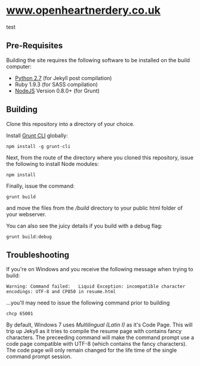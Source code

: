 www.openheartnerdery.co.uk
================================

test

Pre-Requisites
--------------------------------

Building the site requires the following software to be installed on the build computer:

* <a href="http://www.python.org/download/releases/2.7/">Python 2.7</a> (for Jekyll post compilation)
* Ruby 1.9.3 (for SASS compilation)
* <a href="http://nodejs.org/">NodeJS</a> Version 0.8.0+ (for Grunt)

Building
--------------------------------

Clone this repository into a directory of your choice.

Install <a href="https://npmjs.org/package/grunt-cli">Grunt CLI</a> globally:

```
npm install -g grunt-cli
```

Next, from the route of the directory where you cloned this repository, issue the following to install Node modules:

```
npm install
```

Finally, issue the command:

```
grunt build
```

and move the files from the _/build_ directory to your public html folder of your webserver.

You can also see the juicy details if you build with a debug flag:

```
grunt build:debug
```

Troubleshooting
--------------------------------

If you're on Windows and you receive the following message when trying to build:

```
Warning: Command failed:   Liquid Exception: incompatible character encodings: UTF-8 and CP850 in resume.html
```

...you'll may need to issue the following command prior to building

```
chcp 65001
```

By default, Windows 7 uses *Multilingual (Latin I)* as it's Code Page. This will trip up Jekyll as it tries to compile the resume page with contains fancy characters. The preceeding command will make the command prompt use a code page compatible with UTF-8 (which contains the fancy characters). The code page will only remain changed for the life time of the single command prompt session.
